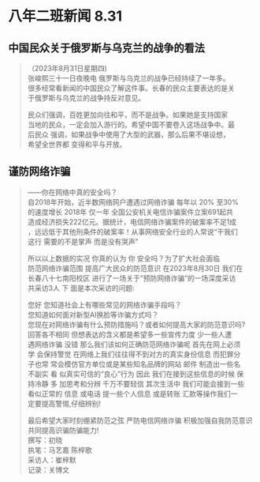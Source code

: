 # 八年二班新闻 8.31  
## 中国民众关于俄罗斯与乌克兰的战争的看法   
  
>（2023年8月31日星期四)  
> 张峻熙三十一日夜晚电  俄罗斯与乌克兰的战争已经持续了一年多。  
>很多经常看新闻的中国民众了解这件事。长春的民众主要表达的是关  
>于俄罗斯与乌克兰的战争持反对意见。  
>   
> 民众们强调，百姓更加向往和平，而不是战争。如果她是支持国家  
>当地的民众，一定会加入游行的。希望中国不要卷入这场战争中。最  
>后民众 强调，如果战争中使用了大型的武器，那么后果不堪设想，  
>希望全世界都 变得和平与开放。  

## 谨防网络诈骗  
> ——你在网络中真的安全吗？  
> 自2018年开始，近半数网络网户遭遇过网络诈骗 每年以 20% 至30%  
> 的速度增长 2018年 仅一年 全国公安机关电信诈骗案件立案691起共  
> 造成经济损失222亿元。据统计，电信网络诈骗案件的破案率不足1成  
> ，远远低于其他刑条件的破案率！从事网络安全行业的人常说“干我们  
> 这行 需要的不是掌声 而是没有哭声”  
>   
> 所以以上数据的实况 你真的认为 你 安全吗？为了扩大社会面临  
> 防范网络诈骗范围 提高广大民众的防范意识 在2023年8月30日 我们在  
> 长春八十七南阳校区 进行了一场关于“预防网络诈骗”的一场深度采访  
> 共采访3人 下 面是本次采访的问题:  
>   
> 您好 您知道社会上有哪些常见的网络诈骗手段吗？   
> 您知道如何面对新型AI换脸等诈骗方式吗？    
> 您现在对网络诈骗有什么预防措施吗？或者如何提高大家的防范意识吗?  
> 回答各不相同 但想表达的含义都是希望多一些宣传力度 少一些人遭  
>  遇网络诈骗 没错 那么我们该如何正确防范网络诈骗呢 首先在网上必须  
> 学  会保持警觉 在网络上我们往往得不到对方的真实身份信息 而犯罪分  
> 子也常  常会模仿官方单位或是某些知名品牌的网站 邮件 制造出一些名  
> 不副实 看 似真实可信的“良心”行为 因此 我们在接到这些信息的时候 保  
> 持冷静 多 加思考和分辨 千万不要轻信 其次生活中 我们可能会接到一些  
> 看似正常的  信息 或电话 提一些个人信息 或是转账 汇款等操作我们一  
> 定要提高警惕,仔细辨别!  
>   
> 最后希望大家时刻绷紧防范之弦 严防电信网络诈骗 积极加强自我防范意识  
>  共同提高识骗防骗能力!    
> 撰写：初晓    
> 执笔：马艺嘉 陈梓歌  
> 采访人：崔梓默  
> 记录：关博文  
  


